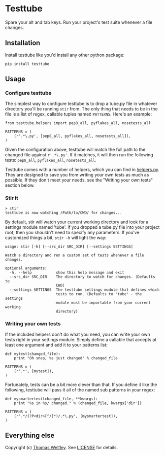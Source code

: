 # Testtube

Spare your alt and tab keys. Run your project's test suite whenever a file
changes.


## Installation

Install testtube like you'd install any other python package:

    pip install testtube


## Usage


### Configure testtube

The simplest way to configure testtube is to drop a tube.py file in whatever
directory you'll be running `stir` from. The only thing that needs to be
in the file is a list of regex, callable tuples named `PATTERNS`.
Here's an example:

    from testtube.helpers import pep8_all, pyflakes_all, nosetests_all

    PATTERNS = (
        (r'.*\.py', [pep8_all, pyflakes_all, nosetests_all]),
    )

Given the configuration above, testtube will match the full path to the
changed file against `r'.*\.py'`. If it matches, it will then run the
following tests: `pep8_all`, `pyflakes_all`, `nosetests_all`.

Testtube comes with a number of helpers, which you can find in
[helpers.py](https://github.com/thomasw/testtube/blob/master/testtube/helpers.py).
They are designed to save you from writing your own tests as much
as possible. If they don't meet your needs, see the "Writing your own tests"
section below.


### Stir it

    > stir
    testtube is now watching /Path/to/CWD/ for changes...

By default, stir will watch your current working directory and look for a
settings module named 'tube'. If you dropped a tube.py file into your project
root, then you shouldn't need to specify any parameters. If you've customized
things a bit, `stir -h` will light the way:

    usage: stir [-h] [--src_dir SRC_DIR] [--settings SETTINGS]

    Watch a directory and run a custom set of tests whenever a file changes.

    optional arguments:
      -h, --help           show this help message and exit
      --src_dir SRC_DIR    The directory to watch for changes. (Defaults to
                           CWD)
      --settings SETTINGS  The testtube settings module that defines which 
                           tests to run. (Defaults to "tube" - the settings
                           module must be importable from your current working
                           directory)


### Writing your own tests
If the included helpers don't do what you need, you can write your own tests
right in your settings module. Simply define a callable that accepts at least
one argument and add it to your patterns list:

    def mytest(changed_file):
        print "Oh snap, %s just changed" % changed_file
    
    PATTERNS = (
        (r'.*', [mytest]),
    )

Fortunately, tests can be a bit more clever than that. If you define it like
the following, testtube will pass it all of the named sub patterns in your
regex:

    def mysmartertest(changed_file, **kwargs):
        print "%s in %s/ changed." % (changed_file, kwargs['dir'])
    
    PATTERNS = (
        (r'.*/(?P<dir>[^/]*)/.*\.py', [mysmartertest]),
    )
    


## Everything else

Copyright (c) [Thomas Welfley](http://welfley.me). See
[LICENSE](https://github.com/thomasw/testtube/blob/master/LICENSE) for
details.
